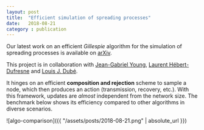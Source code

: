 ```yaml
---
layout: post
title:  "Efficient simulation of spreading processes"
date:   2018-08-21
category : publication
---
```


Our latest work on an efficient *Gillespie* algorithm for the simulation of
spreading processes is available on [arXiv](https://arxiv.org/abs/1808.05859). 
<!--more-->
This project is in collaboration with [Jean-Gabriel Young](http://www.jgyoung.ca/), 
[Laurent Hébert-Dufresne](http://laurenthebertdufresne.github.io/) and 
[Louis J. Dubé](https://www.dynamica.phy.ulaval.ca/index.php?id=contact). 


It hinges on an efficient **composition and rejection** scheme to sample a node,
which then produces an action (transmission, recovery, etc.). With this
framework, updates are *almost* independent from the network size. The
benchmark below shows its efficiency compared to other algorithms in diverse
scenarios. 

![algo-comparison]({{ "/assets/posts/2018-08-21.png" | absolute_url }})
